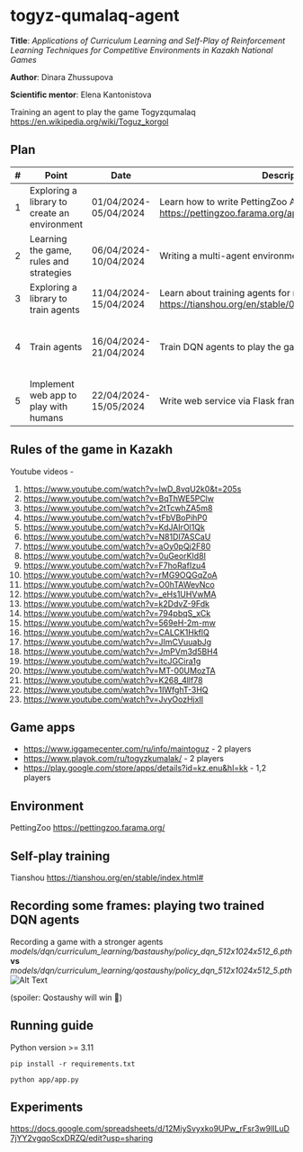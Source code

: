 # togyz-qumalaq-agent

**Title**: *Applications of Curriculum Learning and Self-Play of Reinforcement Learning Techniques for Competitive Environments in Kazakh National Games*

**Author**: Dinara Zhussupova

**Scientific mentor**: Elena Kantonistova

Training an agent to play the game Togyzqumalaq https://en.wikipedia.org/wiki/Toguz_korgol


## Plan

|# | Point                                        | Date                  | Description                                                                                                        | Results                                  |
|--|----------------------------------------------|-----------------------|--------------------------------------------------------------------------------------------------------------------|------------------------------------------|
|1 | Exploring a library to create an environment | 01/04/2024-05/04/2024 | Learn how to write PettingZoo AEC type env https://pettingzoo.farama.org/api/aec/#about-aec                        | Jupyter notebook                         |
|2 | Learning the game, rules and strategies      | 06/04/2024-10/04/2024 | Writing a multi-agent environment for the game                                                                     | Jupyter notebook                         |
|3 | Exploring a library to train agents          | 11/04/2024-15/04/2024 | Learn about training agents for multi-agent environment https://tianshou.org/en/stable/01_tutorials/04_tictactoe.html | Jupyter notebook                         |
|4 | Train agents                                 | 16/04/2024-21/04/2024 | Train DQN agents to play the game                                                                                  | Jupyter notebook, policy models of agents|
|5 | Implement web app to play with humans        | 22/04/2024-15/05/2024 | Write web service via Flask framework                                                                              | Docker container                         |


## Rules of the game in Kazakh
Youtube videos - 
1. https://www.youtube.com/watch?v=IwD_8vqU2k0&t=205s
2. https://www.youtube.com/watch?v=BqThWE5PClw
3. https://www.youtube.com/watch?v=2tTcwhZA5m8
4. https://www.youtube.com/watch?v=tFbVBoPihP0
5. https://www.youtube.com/watch?v=KdJAIrOl1Qk
6. https://www.youtube.com/watch?v=N81DI7ASCaU
7. https://www.youtube.com/watch?v=aOy0pQj2F80
8. https://www.youtube.com/watch?v=0uGeorKId8I
9. https://www.youtube.com/watch?v=F7hoRafIzu4
10. https://www.youtube.com/watch?v=rMG9OQGqZoA
11. https://www.youtube.com/watch?v=O0hTAWevNco
12. https://www.youtube.com/watch?v=_eHs1UHVwMA
13. https://www.youtube.com/watch?v=k2DdvZ-9Fdk
14. https://www.youtube.com/watch?v=794pbqS_xCk
15. https://www.youtube.com/watch?v=569eH-2m-mw
16. https://www.youtube.com/watch?v=CALCK1HkflQ
17. https://www.youtube.com/watch?v=JImCVuuabJg
18. https://www.youtube.com/watch?v=JmPVm3d5BH4
19. https://www.youtube.com/watch?v=itcJGCira1g
20. https://www.youtube.com/watch?v=MT-00UMozTA
21. https://www.youtube.com/watch?v=K268_4llf78
22. https://www.youtube.com/watch?v=1IWfghT-3HQ
23. https://www.youtube.com/watch?v=JvyOozHjxII

## Game apps
- https://www.iggamecenter.com/ru/info/maintoguz - 2 players
- https://www.playok.com/ru/togyzkumalak/ - 2 players
- https://play.google.com/store/apps/details?id=kz.enu&hl=kk - 1,2 players

## Environment 
PettingZoo https://pettingzoo.farama.org/

## Self-play training

Tianshou https://tianshou.org/en/stable/index.html#

## Recording some frames: playing two trained DQN agents


Recording a game with a stronger agents *models/dqn/curriculum_learning/bastaushy/policy_dqn_512x1024x512_6.pth* **vs** *models/dqn/curriculum_learning/qostaushy/policy_dqn_512x1024x512_5.pth* ![Alt Text](https://github.com/zhus-dika/togyz-qumalaq-agent/blob/main/data/6vs5.gif)

(spoiler: Qostaushy will win :monkey:)

## Running guide
Python version >= 3.11

```
pip install -r requirements.txt
```

```
python app/app.py
```

## Experiments

https://docs.google.com/spreadsheets/d/12MiySvyxko9UPw_rFsr3w9lILuD7jYY2vgqoScxDRZQ/edit?usp=sharing
